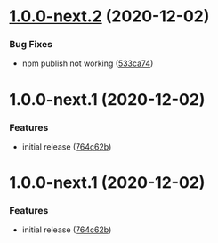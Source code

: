 # [1.0.0-next.2](https://github.com/getmeli/meli-cli/compare/v1.0.0-next.1...v1.0.0-next.2) (2020-12-02)


### Bug Fixes

* npm publish not working ([533ca74](https://github.com/getmeli/meli-cli/commit/533ca741b4210f97c7827f222aa71ef1490bf0c9))

# 1.0.0-next.1 (2020-12-02)


### Features

* initial release ([764c62b](https://github.com/getmeli/meli-cli/commit/764c62b6b88a5c2450db6052efee905821a08d51))

# 1.0.0-next.1 (2020-12-02)


### Features

* initial release ([764c62b](https://github.com/getmeli/meli-cli/commit/764c62b6b88a5c2450db6052efee905821a08d51))
